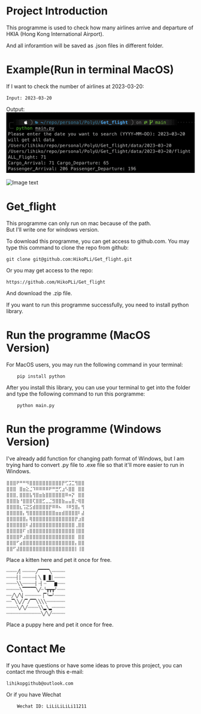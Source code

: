 # Project Introduction
  
This programme is used to check how many airlines arrive and departure of HKIA (Hong Kong International Airport).  
  
And all inforamtion will be saved as .json files in different folder.  

# Example(Run in terminal MacOS)  
  
If I want to check the number of airlines at 2023-03-20:  

    Input: 2023-03-20
Output:  
![Image text](https://github.com/HikoPLi/Get-Flight/blob/main/Images4README/example.png)  
  
![Image text](https://github.com/HikoPLi/Get-Flight/blob/main/Images4README/output.png)  


# Get_flight
This programme can only run on mac because of the path.  
 But I'll write one for windows version.

 To download this programme, you can get access to github.com.
 You may type this command to clone the repo from github:

    git clone git@github.com:HikoPLi/Get_flight.git

Or you may get access to the repo:

    https://github.com/HikoPLi/Get_flight

And download the .zip file.

 If you want to run this programme successfully, you need to install python library.

# Run the programme (MacOS Version)
For MacOS users, you may run the following command in your terminal:

        pip install python

After you install this library, you can use your terminal to get into the folder and type the following command to run this porgramme:

        python main.py

# Run the programme (Windows Version)

I've already add function for changing path format of Windows, but I am trying hard to convert .py file to .exe file so that it'll more easier to run in Windows.

    ⣿⣿⣿⠟⠛⠛⠻⣿⣿⣿⣿⣿⣿⣿⣿⣿⣿⡟⢋⣩⣉⢻⣿⣿  
    ⣿⣿⣿⠀⣿⣶⣕⣈⠹⠿⠿⠿⠿⠟⠛⣛⢋⣰⠣⣿⣿⠀⣿⣿  
    ⣿⣿⣿⡀⣿⣿⣿⣧⢻⣿⣶⣷⣿⣿⣿⣿⣿⣿⠿⠶⡝⠀⣿⣿  
    ⣿⣿⣿⣷⠘⣿⣿⣿⢏⣿⣿⣋⣀⣈⣻⣿⣿⣷⣤⣤⣿⡐⢿⣿  
    ⣿⣿⣿⣿⣆⢩⣝⣫⣾⣿⣿⣿⣿⡟⠿⠿⠦⠀⠸⠿⣻⣿⡄⢻  
    ⣿⣿⣿⣿⣿⡄⢻⣿⣿⣿⣿⣿⣿⣿⣿⣶⣶⣾⣿⣿⣿⣿⠇⣼  
    ⣿⣿⣿⣿⣿⣿⡄⢿⣿⣿⣿⣿⣿⣿⣿⣿⣿⣿⣿⣿⣿⡟⣰⣿  
    ⣿⣿⣿⣿⣿⣿⠇⣼⣿⣿⣿⣿⣿⣿⣿⣿⣿⣿⣿⣿⣿⢀⣿⣿  
    ⣿⣿⣿⣿⣿⠏⢰⣿⣿⣿⣿⣿⣿⣿⣿⣿⣿⣿⣿⣿⣿⢸⣿⣿  
    ⣿⣿⣿⣿⠟⣰⣿⣿⣿⣿⣿⣿⣿⣿⣿⣿⣿⣿⣿⣿⣿⠀⣿⣿  
    ⣿⣿⣿⠋⣴⣿⣿⣿⣿⣿⣿⣿⣿⣿⣿⣿⣿⣿⣿⣿⣿⡄⣿⣿    
    ⣿⣿⠋⣼⣿⣿⣿⣿⣿⣿⣿⣿⣿⣿⣿⣿⣿⣿⣿⣿⣿⡇⢸⣿  

Place a kitten here and pet it once for free. 

    ┈┈┈┈╱▏┈┈┈┈┈╱▔▔▔▔╲┈┈┈┈┈
    ┈┈┈┈▏▏┈┈┈┈┈▏╲▕▋▕▋▏┈┈┈┈
    ┈┈┈┈╲╲┈┈┈┈┈▏┈▏┈▔▔▔▆┈┈┈
    ┈┈┈┈┈╲▔▔▔▔▔╲╱┈╰┳┳┳╯┈┈┈
    ┈┈╱╲╱╲▏┈┈┈┈┈┈▕▔╰━╯┈┈┈┈
    ┈┈▔╲╲╱╱▔╱▔▔╲╲╲╲┈┈┈┈┈┈┈
    ┈┈┈┈╲╱╲╱┈┈┈┈╲╲▂╲▂┈┈┈┈┈
    ┈┈┈┈┈┈┈┈┈┈┈┈┈╲╱╲╱┈┈┈┈┈

Place a puppy here and pet it once for free.  

# Contact Me
If you have questions or have some ideas to prove this project, you can contact me through this e-mail:

    lihikopgithub@outlook.com

Or if you have Wechat

        Wechat ID: LiLiLiLiLi11211

